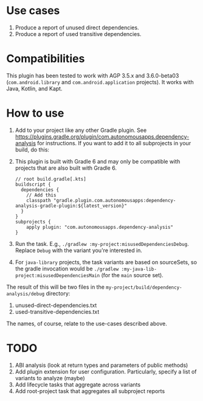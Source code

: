 # Use cases
1. Produce a report of unused direct dependencies.
1. Produce a report of used transitive dependencies.

# Compatibilities
This plugin has been tested to work with AGP 3.5.x and 3.6.0-beta03 (`com.android.library` and `com.android.application` projects).
It works with Java, Kotlin, and Kapt.

# How to use
1. Add to your project like any other Gradle plugin.
See https://plugins.gradle.org/plugin/com.autonomousapps.dependency-analysis for instructions.
If you want to add it to all subprojects in your build, do this:
1. This plugin is built with Gradle 6 and may only be compatible with projects that are also built with Gradle 6.

    ```
    // root build.gradle[.kts]
    buildscript {
      dependencies {
        // Add this
        classpath "gradle.plugin.com.autonomousapps:dependency-analysis-gradle-plugin:${latest_version}"
      }
    }
    subprojects {
        apply plugin: "com.autonomousapps.dependency-analysis"
    }
    ```
1. Run the task. E.g., `./gradlew :my-project:misusedDependenciesDebug`.
Replace `Debug` with the variant you're interested in. 
1. For `java-library` projects, the task variants are based on sourceSets, so the gradle invocation would be `./gradlew :my-java-lib-project:misusedDependenciesMain` (for the `main` source set).

The result of this will be two files in the `my-project/build/dependency-analysis/debug` directory:
1. unused-direct-dependencies.txt
1. used-transitive-dependencies.txt

The names, of course, relate to the use-cases described above.

# TODO
1. ABI analysis (look at return types and parameters of public methods)
1. Add plugin extension for user configuration.
Particularly, specify a list of variants to analyze (maybe)
1. Add lifecycle tasks that aggregate across variants
1. Add root-project task that aggregates all subproject reports
